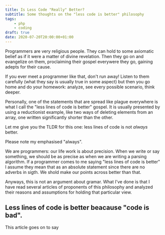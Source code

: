 ```yaml
---
title: Is Less Code "Really" Better?
subtitle: Some thoughts on the "less code is better" philosophy
tags: 
    - php
    - coding
draft: true
date: 2020-07-20T20:00:00+01:00
---
```


Programmers are very religious people. They can hold to some axiomatic belief as if it were a matter of divine revelation. Then they go on and evangelize on them, proclaiming their gospel everywere they go, gaining adepts for their cause.

If you ever meet a programmer like that, don't run away! Listen to them carefully (what they say is usually true in some aspect) but then you go home and do your homework: analyze, see every possible scenario, think deeper.

Personally, one of the statements that are spread like plague everywhere is what I call the "less lines of code is better" gospel. It is usually presented by using a reductionist example, like two ways of deleting elements from an array, one written significantly shorter than the other.

Let me give you the TLDR for this one: less lines of code is not *always* better. 

Please note my emphasised "always". 

We are programmers: our life work is about precision. When we write or say something, we should be as precise as when we are writing a parsing algorithm. If a programmer comes to me saying "less lines of code is better" I assume they mean that as an absolute statement since there are no adverbs in sigth. We shold make our points across better than that.

Anyways, this is not an argument about gramar. What I've done is that I have read several articles of proponents of this philosophy and analyzed their reasons and assumptions for holding that particular view.

## Less lines of code is better beacause "code is bad".
This article goes on to say 